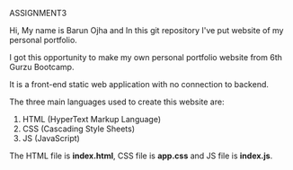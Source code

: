 ASSIGNMENT3

Hi, My name is Barun Ojha and In this git repository I've put website of my personal portfolio.

I got this opportunity to make my own personal portfolio website from 6th Gurzu Bootcamp.

It is a front-end static web application with no connection to backend.

The three main languages used to create this website are:
1. HTML (HyperText Markup Language)
2. CSS (Cascading Style Sheets)
3. JS (JavaScript)

The HTML file is **index.html**, CSS file is **app.css** and JS file is **index.js**.

